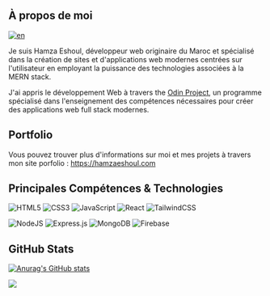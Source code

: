 ## À propos de moi

[![en](https://img.shields.io/badge/lang-en-red)](README.md)

Je suis Hamza Eshoul, développeur web originaire du Maroc et spécialisé dans la création de sites et d'applications web modernes centrées sur l'utilisateur en employant la puissance des technologies associées à la MERN stack.

J'ai appris le développement Web à travers the [Odin Project](https://www.theodinproject.com/), un programme spécialisé dans l'enseignement des compétences nécessaires pour créer des applications web full stack modernes.

## Portfolio

Vous pouvez trouver plus d'informations sur moi et mes projets à travers mon site porfolio : https://hamzaeshoul.com

## Principales Compétences & Technologies

![HTML5](https://img.shields.io/badge/html5-%23E34F26.svg?style=for-the-badge&logo=html5&logoColor=white)
![CSS3](https://img.shields.io/badge/css3-%231572B6.svg?style=for-the-badge&logo=css3&logoColor=white)
![JavaScript](https://img.shields.io/badge/javascript-%23323330.svg?style=for-the-badge&logo=javascript&logoColor=%23F7DF1E)
![React](https://img.shields.io/badge/react-%2320232a.svg?style=for-the-badge&logo=react&logoColor=%2361DAFB)
![TailwindCSS](https://img.shields.io/badge/tailwindcss-%2338B2AC.svg?style=for-the-badge&logo=tailwind-css&logoColor=white)

![NodeJS](https://img.shields.io/badge/node.js-6DA55F?style=for-the-badge&logo=node.js&logoColor=white)
![Express.js](https://img.shields.io/badge/express.js-%23404d59.svg?style=for-the-badge&logo=express&logoColor=%2361DAFB)
![MongoDB](https://img.shields.io/badge/MongoDB-%234ea94b.svg?style=for-the-badge&logo=mongodb&logoColor=white)
![Firebase](https://img.shields.io/badge/firebase-%23039BE5.svg?style=for-the-badge&logo=firebase)

## GitHub Stats

[![Anurag's GitHub stats](https://github-readme-stats.vercel.app/api?username=hamza-eshoul)](https://github.com/anuraghazra/github-readme-stats)

![](https://github-readme-stats.vercel.app/api/top-langs/?username=hamza-eshoul&hide_border=false&include_all_commits=true&count_private=false&layout=compact)
